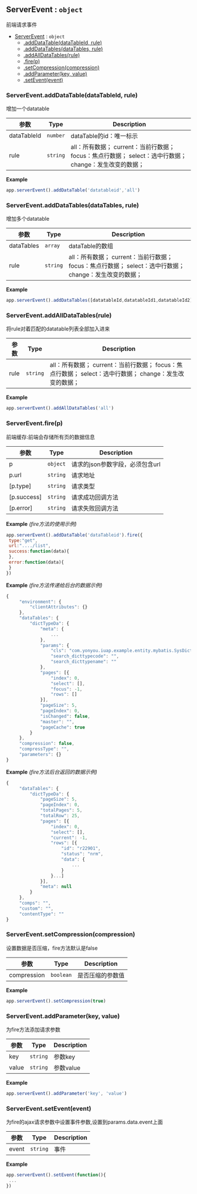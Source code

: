 <a name="ServerEvent"></a>

## ServerEvent : <code>object</code>
前端请求事件


* [ServerEvent](#ServerEvent) : <code>object</code>
    * [.addDataTable(dataTableId, rule)](#ServerEvent.addDataTable)
    * [.addDataTables(dataTables, rule)](#ServerEvent.addDataTables)
    * [.addAllDataTables(rule)](#ServerEvent.addAllDataTables)
    * [.fire(p)](#ServerEvent.fire)
    * [.setCompression(compression)](#ServerEvent.setCompression)
    * [.addParameter(key, value)](#ServerEvent.addParameter)
    * [.setEvent(event)](#ServerEvent.setEvent)

<a name="ServerEvent.addDataTable"></a>

### ServerEvent.addDataTable(dataTableId, rule)
增加一个datatable


| 参数 | Type | Description |
| --- | --- | --- |
| dataTableId | <code>number</code> | dataTable的id：唯一标示 |
| rule | <code>string</code> | all：所有数据； current：当前行数据； focus：焦点行数据； select：选中行数据； change：发生改变的数据； |

**Example**  
```js
app.serverEvent().addDataTable('datatableid','all')
```
<a name="ServerEvent.addDataTables"></a>

### ServerEvent.addDataTables(dataTables, rule)
增加多个datatable


| 参数 | Type | Description |
| --- | --- | --- |
| dataTables | <code>array</code> | dataTable的数组 |
| rule | <code>string</code> | all：所有数据； current：当前行数据； focus：焦点行数据； select：选中行数据； change：发生改变的数据； |

**Example**  
```js
app.serverEvent().addDataTables([datatableId,datatableId1,datatableId2],'all')
```
<a name="ServerEvent.addAllDataTables"></a>

### ServerEvent.addAllDataTables(rule)
将rule对着匹配的datatable列表全部加入进来


| 参数 | Type | Description |
| --- | --- | --- |
| rule | <code>string</code> | all：所有数据； current：当前行数据； focus：焦点行数据； select：选中行数据； change：发生改变的数据； |

**Example**  
```js
app.serverEvent().addAllDataTables('all')
```
<a name="ServerEvent.fire"></a>

### ServerEvent.fire(p)
前端缓存:前端会存储所有页的数据信息


| 参数 | Type | Description |
| --- | --- | --- |
| p | <code>object</code> | 请求的json参数字段，必须包含url |
| p.url | <code>string</code> | 请求地址 |
| [p.type] | <code>string</code> | 请求类型 |
| [p.success] | <code>string</code> | 请求成功回调方法 |
| [p.error] | <code>string</code> | 请求失败回调方法 |

**Example** *(fire方法的使用示例)*  
```js
app.serverEvent().addDataTable('dataTableid').fire({
 type:"get",
 url:"..../list",
 success:function(data){
 },
 error:function(data){
 }
})
```
**Example** *(fire方法传递给后台的数据示例)*  
```js
{
     "environment": {
         "clientAttributes": {}
     },
     "dataTables": {
         "dictTypeDa": {
             "meta": {
                 ...
             },
             "params": {
                 "cls": "com.yonyou.iuap.example.entity.mybatis.SysDictType",
                 "search_dicttypecode": "",
                 "search_dicttypename": ""
             },
             "pages": [{
                 "index": 0,
                 "select": [],
                 "focus": -1,
                 "rows": []
             }],
             "pageSize": 5,
             "pageIndex": 0,
             "isChanged": false,
             "master": "",
             "pageCache": true
         }
     },
     "compression": false,
     "compressType": "",
     "parameters": {}
}
```
**Example** *(fire方法后台返回的数据示例)*  
```js
{
     "dataTables": {
         "dictTypeDa": {
             "pageSize": 5,
             "pageIndex": 0,
             "totalPages": 5,
             "totalRow": 25,
             "pages": [{
                 "index": 0,
                 "select": [],
                 "current": -1,
                 "rows": [{
                     "id": "r22901",
                     "status": "nrm",
                     "data": {
                         ...
                     }
                 }...]
             }],
             "meta": null
         }
     },
     "comps": "",
     "custom": "",
     "contentType": ""
}
```
<a name="ServerEvent.setCompression"></a>

### ServerEvent.setCompression(compression)
设置数据是否压缩，fire方法默认是false


| 参数 | Type | Description |
| --- | --- | --- |
| compression | <code>boolean</code> | 是否压缩的参数值 |

**Example**  
```js
app.serverEvent().setCompression(true)
```
<a name="ServerEvent.addParameter"></a>

### ServerEvent.addParameter(key, value)
为fire方法添加请求参数


| 参数 | Type | Description |
| --- | --- | --- |
| key | <code>string</code> | 参数key |
| value | <code>string</code> | 参数value |

**Example**  
```js
app.serverEvent().addParameter('key', 'value')
```
<a name="ServerEvent.setEvent"></a>

### ServerEvent.setEvent(event)
为fire的ajax请求参数中设置事件参数,设置到params.data.event上面


| 参数 | Type | Description |
| --- | --- | --- |
| event | <code>string</code> | 事件 |

**Example**  
```js
app.serverEvent().setEvent(function(){
 ...
})
```
